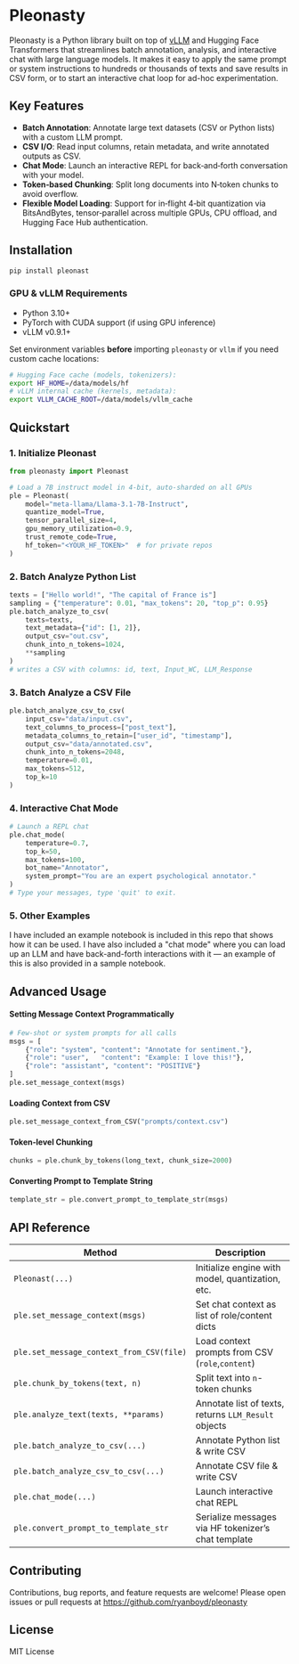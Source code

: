 # Pleonasty

Pleonasty is a Python library built on top of [vLLM](https://github.com/vllm-project/vllm) and Hugging Face Transformers that streamlines batch annotation, analysis, and interactive chat with large language models. It makes it easy to apply the same prompt or system instructions to hundreds or thousands of texts and save results in CSV form, or to start an interactive chat loop for ad-hoc experimentation.

## Key Features

* **Batch Annotation**: Annotate large text datasets (CSV or Python lists) with a custom LLM prompt.
* **CSV I/O**: Read input columns, retain metadata, and write annotated outputs as CSV.
* **Chat Mode**: Launch an interactive REPL for back‑and‑forth conversation with your model.
* **Token‑based Chunking**: Split long documents into N‑token chunks to avoid overflow.
* **Flexible Model Loading**: Support for in‑flight 4‑bit quantization via BitsAndBytes, tensor‑parallel across multiple GPUs, CPU offload, and Hugging Face Hub authentication.

## Installation

```bash
pip install pleonast
```

### GPU & vLLM Requirements

* Python 3.10+
* PyTorch with CUDA support (if using GPU inference)
* vLLM v0.9.1+

Set environment variables **before** importing `pleonasty` or `vllm` if you need custom cache locations:

```bash
# Hugging Face cache (models, tokenizers):
export HF_HOME=/data/models/hf
# vLLM internal cache (kernels, metadata):
export VLLM_CACHE_ROOT=/data/models/vllm_cache
```

## Quickstart

### 1. Initialize Pleonast

```python
from pleonasty import Pleonast

# Load a 7B instruct model in 4-bit, auto‑sharded on all GPUs
ple = Pleonast(
    model="meta-llama/Llama-3.1-7B-Instruct",
    quantize_model=True,
    tensor_parallel_size=4,
    gpu_memory_utilization=0.9,
    trust_remote_code=True,
    hf_token="<YOUR_HF_TOKEN>"  # for private repos
)
```

### 2. Batch Analyze Python List

```python
texts = ["Hello world!", "The capital of France is"]
sampling = {"temperature": 0.01, "max_tokens": 20, "top_p": 0.95}
ple.batch_analyze_to_csv(
    texts=texts,
    text_metadata={"id": [1, 2]},
    output_csv="out.csv",
    chunk_into_n_tokens=1024,
    **sampling
)
# writes a CSV with columns: id, text, Input_WC, LLM_Response
```

### 3. Batch Analyze a CSV File

```python
ple.batch_analyze_csv_to_csv(
    input_csv="data/input.csv",
    text_columns_to_process=["post_text"],
    metadata_columns_to_retain=["user_id", "timestamp"],
    output_csv="data/annotated.csv",
    chunk_into_n_tokens=2048,
    temperature=0.01,
    max_tokens=512,
    top_k=10
)
```

### 4. Interactive Chat Mode

```python
# Launch a REPL chat
ple.chat_mode(
    temperature=0.7,
    top_k=50,
    max_tokens=100,
    bot_name="Annotator",
    system_prompt="You are an expert psychological annotator."
)
# Type your messages, type 'quit' to exit.
```

### 5. Other Examples

I have included an example notebook is included in this repo that shows how it can be used. I have also included a "chat mode" where you can load up an LLM and have back-and-forth interactions with it — an example of this is also provided in a sample notebook.

## Advanced Usage

#### Setting Message Context Programmatically

```python
# Few-shot or system prompts for all calls
msgs = [
    {"role": "system", "content": "Annotate for sentiment."},
    {"role": "user",   "content": "Example: I love this!"},
    {"role": "assistant", "content": "POSITIVE"}
]
ple.set_message_context(msgs)
```

#### Loading Context from CSV

```python
ple.set_message_context_from_CSV("prompts/context.csv")
```

#### Token‑level Chunking

```python
chunks = ple.chunk_by_tokens(long_text, chunk_size=2000)
```

#### Converting Prompt to Template String

```python
template_str = ple.convert_prompt_to_template_str(msgs)
```

## API Reference

| Method                                   | Description                                          |
| ---------------------------------------- | ---------------------------------------------------- |
| `Pleonast(...)`                          | Initialize engine with model, quantization, etc.     |
| `ple.set_message_context(msgs)`          | Set chat context as list of role/content dicts       |
| `ple.set_message_context_from_CSV(file)` | Load context prompts from CSV (`role`,`content`)     |
| `ple.chunk_by_tokens(text, n)`           | Split text into `n`-token chunks                     |
| `ple.analyze_text(texts, **params)`      | Annotate list of texts, returns `LLM_Result` objects |
| `ple.batch_analyze_to_csv(...)`          | Annotate Python list & write CSV                     |
| `ple.batch_analyze_csv_to_csv(...)`      | Annotate CSV file & write CSV                        |
| `ple.chat_mode(...)`                     | Launch interactive chat REPL                         |
| `ple.convert_prompt_to_template_str`     | Serialize messages via HF tokenizer’s chat template  |

## Contributing

Contributions, bug reports, and feature requests are welcome! Please open issues or pull requests at https://github.com/ryanboyd/pleonasty

## License

MIT License
